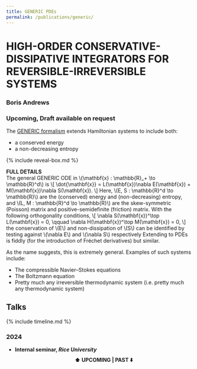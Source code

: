 ```yaml
---
title: GENERIC PDEs
permalink: /publications/generic/
---
```


# HIGH-ORDER CONSERVATIVE-DISSIPATIVE INTEGRATORS FOR REVERSIBLE-IRREVERSIBLE SYSTEMS

### Boris Andrews

### Upcoming, Draft available on request

The [GENERIC formalism](https://en.wikipedia.org/wiki/GENERIC_formalism) extends Hamiltonian systems to include both:
- a conserved energy
- a non-decreasing entropy

{% include reveal-box.md %}
<div class="reveal-box" onclick="var details = this.querySelector('.details'); details.style.display = (details.style.display === 'block') ? 'none' : 'block';">
    <b>FULL DETAILS</b>
    <div class="details">
        The general GENERIC ODE in \(\mathbf{x} : \mathbb{R}_+ \to \mathbb{R}^d\) is
        \[
            \dot{\mathbf{x}}  =  L(\mathbf{x})\nabla E(\mathbf{x}) + M(\mathbf{x})\nabla S(\mathbf{x}).
        \]
        Here, \(E, S : \mathbb{R}^d \to \mathbb{R}\) are the (conserved) energy and (non-decreasing) entropy, and \(L, M : \mathbb{R}^d \to \mathbb{R}\) are the skew-symmetric (Poisson) matrix and positive-semidefinite (friction) matrix.
        With the following orthogonality conditions,
        \[
            \nabla S(\mathbf{x})^\top L(\mathbf{x}) = 0,  \qquad
            \nabla H(\mathbf{x})^\top M(\mathbf{x}) = 0,
        \]
        the conservation of \(E\) and non-dissipation of \(S\) can be identified by testing against \(\nabla E\) and \(\nabla S\) respectively
        Extending to PDEs is fiddly (for the introduction of Fréchet derivatives) but similar.
    </div>
</div>

As the name suggests, this is extremely general.
Examples of such systems include:
- The compressible Navier–Stokes equations
- The Boltzmann equation
- Pretty much any irreversible thermodynamic system (i.e. pretty much any thermodynamic system)

<!-- Add boldface -->

## Talks

{% include timeline.md %}

<div class="timeline">
  <div class="outer">
    <div class="card">
      <div class="info">
        <h3 class="title">2024</h3>
        <p><ul>
          <li><strong>Internal seminar, <em>Rice University</em></strong></li>
          <div style="text-align: center; padding: 10px 0;"><strong>⬆️ UPCOMING | PAST ⬇️</strong></div>
        </ul></p>
      </div>
    </div>
  </div>
</div>
